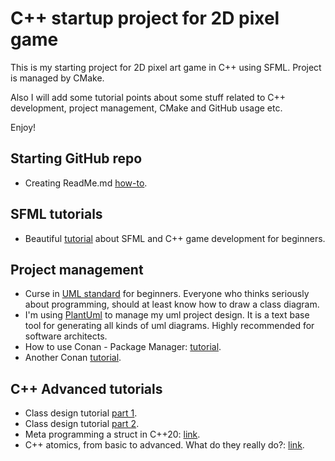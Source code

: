 # C++ startup project for 2D pixel game

This is my starting project for 2D pixel art game in C++ using SFML.
Project is managed by CMake.

Also I will add some tutorial points about some stuff related to C++ development, project management, CMake and GitHub usage etc.

Enjoy!

## Starting GitHub repo

- Creating ReadMe.md [how-to](https://docs.github.com/en/github/writing-on-github/getting-started-with-writing-and-formatting-on-github/basic-writing-and-formatting-syntax).

## SFML tutorials

- Beautiful [tutorial](https://www.youtube.com/playlist?list=PL6xSOsbVA1eb_QqMTTcql_3PdOiE928up) about SFML and C++ game development for beginners.

## Project management

- Curse in [UML standard](https://www.youtube.com/watch?v=WnMQ8HlmeXc) for beginners. Everyone who thinks seriously about programming, should at least know how to draw a class diagram.
- I'm using [PlantUml](https://plantuml.com/) to manage my uml project design.
  It is a text base tool for generating all kinds of uml diagrams. Highly recommended for software architects.
- How to use Conan - Package Manager: [tutorial](https://www.youtube.com/watch?v=vAe9k0NJkw8).
- Another Conan [tutorial](https://www.youtube.com/watch?v=S4QSKLXdTtA).

## C++ Advanced tutorials

- Class design tutorial [part 1](https://www.youtube.com/watch?v=motLOioLJfg).
- Class design tutorial [part 2](https://www.youtube.com/watch?v=O65lEiYkkbc).
- Meta programming a struct in C++20: [link](https://www.youtube.com/watch?v=FXfrojjIo80&t=17s).
- C++ atomics, from basic to advanced. What do they really do?: [link](https://www.youtube.com/watch?v=ZQFzMfHIxng).
